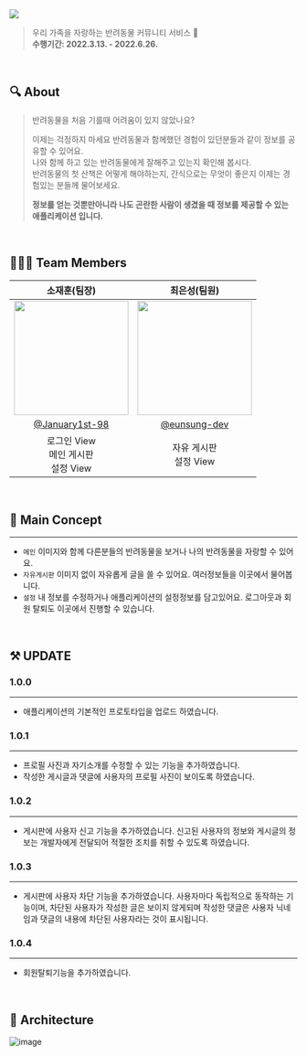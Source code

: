 <img src = "https://user-images.githubusercontent.com/76734067/170886150-2482745b-906f-4e69-a075-28844ce87c59.png">

> 우리 가족을 자랑하는 반려동물 커뮤니티 서비스 🐶 <br>
> **수행기간: 2022.3.13. - 2022.6.26.**

<br />

## 🔍 About
> 반려동물을 처음 기를때 어려움이 있지 않았나요?
>
> 이제는 걱정하지 마세요 반려동물과 함께했던 경험이 있던분들과 같이 정보를 공유할 수 있어요.<br>
> 나와 함께 하고 있는 반려동물에게 잘해주고 있는지 확인해 봅시다.<br>
> 반려동물의 첫 산책은 어떻게 해야하는지, 간식으로는 무엇이 좋은지 이제는 경험있는 분들께 물어보세요.
> 
> **정보를 얻는 것뿐만아니라 나도 곤란한 사람이 생겼을 때 정보를 제공할 수 있는 애플리케이션 입니다.**

<br>

## 🙆🏻‍♂️ Team Members
|소재훈(팀장)|최은성(팀원)|
|:-:|:-:|
|<img src="https://avatars.githubusercontent.com/u/76734067?v=4" width=200>|<img src="https://avatars.githubusercontent.com/u/39147372?v=4" width=200>|
|[@January1st-98](https://github.com/January1st-98)|[@eunsung-dev](https://github.com/eunsung-dev)|
|로그인 View<br>메인 게시판<br>설정 View|자유 게시판<br>설정 View |

<br>

## 🐶 Main Concept
---
* `메인` 이미지와 함께 다른분들의 반려동물을 보거나 나의 반려동물을 자랑할 수 있어요.
* `자유게시판` 이미지 없이 자유롭게 글을 쓸 수 있어요. 여러정보들을 이곳에서 물어봅니다.
* `설정` 내 정보를 수정하거나 애플리케이션의 설정정보를 담고있어요. 로그아웃과 회원 탈퇴도 이곳에서 진행할 수 있습니다.

<br>

## ⚒ UPDATE
### 1.0.0
---
* 애플리케이션의 기본적인 프로토타입을 업로드 하였습니다.

### 1.0.1
---
* 프로필 사진과 자기소개를 수정할 수 있는 기능을 추가하였습니다.
* 작성한 게시글과 댓글에 사용자의 프로필 사진이 보이도록 하였습니다.

### 1.0.2
---
* 게시판에 사용자 신고 기능을 추가하였습니다. 신고된 사용자의 정보와 게시글의 정보는 개발자에게 전달되어 적절한 조치를 취할 수 있도록 하였습니다.

### 1.0.3
---
* 게시판에 사용자 차단 기능을 추가하였습니다. 사용자마다 독립적으로 동작하는 기능이며, 차단된 사용자가 작성한 글은 보이지 않게되며 작성한 댓글은 사용자 닉네임과 댓글의 내용에 차단된 사용자라는 것이 표시됩니다.

### 1.0.4
---
* 회원탈퇴기능을 추가하였습니다.

<br>

## 🔨 Architecture
![image](https://user-images.githubusercontent.com/39147372/197539090-a82ef343-d1ec-457b-a6aa-e8bfb3bdba92.png)
